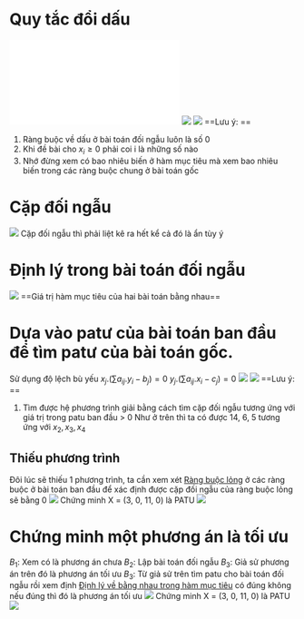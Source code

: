 # Quy tắc đổi dấu
![](Quy%20tắc%20đổi%20dấu%20trong%20bài%20toán%20đối%20ngẫu.md)
![](f40b78afa61843c787449c684dce246c.png)
![](dc63cca564ee399662ab94457b610a8a.png)
==Lưu ý: ==
1. Ràng buộc về dấu ở bài toán đối ngẫu luôn là số 0
2. Khi đề bài cho $x_{i} \ge 0$ phải coi i là những số nào
3. Nhớ đừng xem có bao nhiêu biến ở hàm mục tiêu mà xem bao nhiêu biến trong các ràng buộc chung ở bài toán gốc
# Cặp đối ngẫu
![](1a500fda7ed6eaee6696aaa7b27a8d0a.png)
Cặp đối ngẫu thì phải liệt kê ra hết kể cả đó là ẩn tùy ý
# Định lý trong bài toán đối ngẫu 
![](647096a64841ce8b5f23b0b4c89fe4df.png)
==Giá trị hàm mục tiêu của hai bài toán bằng nhau==
# Dựa vào patư của bài toán ban đầu để tìm patư của bài toán gốc.

Sử dụng độ lệch bù yếu
$x_{j}.\left(\sum a_{ij}. y_i - b_j\right) = 0$
$y_{j}.\left(\sum a_{ij}. x_i - c_j\right) = 0$
![](92f012215e7ceaa299997e5a331d4096.png)
![](0d2e247c7c35e3c7abe6be50b356f6b2.png)
==Lưu ý: ==
1. Tìm được hệ phương trình giải bằng cách tìm cặp đối ngẫu  tương ứng với giá trị trong patu ban đầu > 0
	Như ở trên thì ta có được 14, 6, 5 tương ứng với $x_{2}, x_{3}, x_4$
## Thiếu phương trình
Đôi lúc sẽ thiếu 1 phương trình, ta cần xem xét [Ràng buộc lỏng](Các%20khái%20niệm%20cơ%20bản%201#Thỏa%20mãn%20chặt%20và%20lỏng) ở các ràng buộc ở bài toán ban đầu để xác định được cặp đối ngẫu của ràng buộc lỏng sẽ bằng 0
![](9d57c49b16f5acac1c6060bff1f9f292.png)
Chứng minh X = (3, 0, 11, 0) là PATU
![](4b4ec382d0c7d6616828d3607c820037.png)
# Chứng minh một phương án là tối ưu
$B_{1}$: Xem có là phương án chưa
$B_2$: Lập bài toán đối ngẫu
$B_3$: Giả sử phương án trên đó là phương án tối ưu 
$B_3$: Từ giả sử trên tìm patu cho bài toán đối ngẫu rồi xem định [Định lý về bằng nhau trong hàm mục tiêu](Bài%20toán%20đối%20ngẫu#Định%20lý%20trong%20bài%20toán%20đối%20ngẫu) có đúng không nếu đúng thì đó là phương án tối ưu
![](d7d1267c30d30de713a1d41f26bef1d8.png)
Chứng minh X = (3, 0, 11, 0) là PATU
![](4b4ec382d0c7d6616828d3607c820037.png)